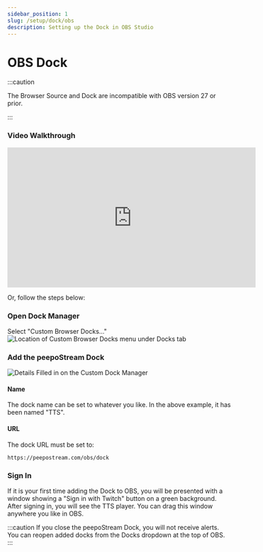 ```yaml
---
sidebar_position: 1
slug: /setup/dock/obs
description: Setting up the Dock in OBS Studio  
---
```


# OBS Dock

:::caution

The Browser Source and Dock are incompatible with OBS version 27 or prior.

:::

### Video Walkthrough

<iframe width="560" height="315" src="https://www.youtube-nocookie.com/embed/o_Ko21KCJu4" title="YouTube video player" frameborder="0" allow="accelerometer; autoplay; clipboard-write; encrypted-media; gyroscope; picture-in-picture; web-share" allowfullscreen></iframe>

Or, follow the steps below:

### Open Dock Manager

Select "Custom Browser Docks..."  
![Location of Custom Browser Docks menu under Docks tab](@site/static/img/OBS_Menu_Custom_Dock.png)

### Add the peepoStream Dock

![Details Filled in on the Custom Dock Manager](@site/static/img/OBS_Custom_Dock_Manager.png)  

#### Name

The dock name can be set to whatever you like. In the above example, it has been named "TTS".

#### URL

The dock URL must be set to:

```text
https://peepostream.com/obs/dock
```

### Sign In

If it is your first time adding the Dock to OBS, you will be presented with a window showing a "Sign in with Twitch" button on a green background. After signing in, you will see the TTS player. You can drag this window anywhere you like in OBS.

:::caution
If you close the peepoStream Dock, you will not receive alerts. You can reopen added docks from the Docks dropdown at the top of OBS.
:::
